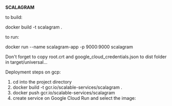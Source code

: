 **SCALAGRAM**

to build: 

docker build -t scalagram .

to run: 

docker run --name scalagram-app -p 9000:9000 scalagram

Don't forget to copy root.crt and google_cloud_credentials.json to dist folder in target/universal...

Deployment steps on gcp: 

1. cd into the project directory
2. docker build -t gcr.io/scalable-services/scalagram .
3. docker push gcr.io/scalable-services/scalagram 
4. create service on Google Cloud Run and select the image:



